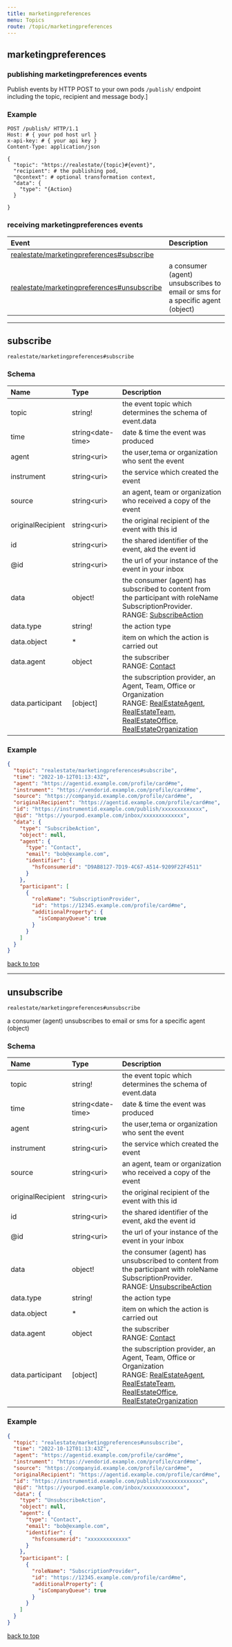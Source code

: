 ```yaml
---
title: marketingpreferences
menu: Topics
route: /topic/marketingpreferences
---
```


## marketingpreferences



### publishing marketingpreferences events
Publish events by HTTP POST to your own pods `/publish/` endpoint including the topic, recipient and message body.]



### Example
```http
POST /publish/ HTTP/1.1
Host: # { your pod host url }
x-api-key: # { your api key }
Content-Type: application/json

{
  "topic": "https://realestate/{topic}#{event}",
  "recipient": # the publishing pod,
  "@context": # optional transformation context,
  "data": {
    "type": "{Action}
  }

}
```


### receiving marketingpreferences events

| Event | Description |
| :---- | :---------- |
| [realestate/marketingpreferences#subscribe](#subscribe) |  |
| [realestate/marketingpreferences#unsubscribe](#unsubscribe) | a consumer (agent) unsubscribes to email or sms for a specific agent (object) |


---
## subscribe
```
realestate/marketingpreferences#subscribe
```





### Schema
| Name | Type | Description |
|:-----| :--- | :---------- |
| topic | string! | the event topic which determines the schema of event.data  |
| time | string&lt;date-time&gt;  | date & time the event was produced  |
| agent | string&lt;uri&gt;  | the user,tema or organization who sent the event  |
| instrument | string&lt;uri&gt;  | the service which created the event  |
| source | string&lt;uri&gt;  | an agent, team or organization who received a copy of the event  |
| originalRecipient | string&lt;uri&gt;  | the original recipient of the event with this id  |
| id | string&lt;uri&gt;  | the shared identifier of the event, akd the event id  |
| @id | string&lt;uri&gt;  | the url of your instance of the event in your inbox  |
| data | object! | the consumer (agent) has subscribed to content from the participant with roleName SubscriptionProvider. <br/>RANGE: [SubscribeAction](/types/SubscribeAction) |
| data.type | string! | the action type  |
| data.object | * | item on which the action is carried out  |
| data.agent | object | the subscriber <br/>RANGE: [Contact](/types/Contact) |
| data.participant | [object] | the subscription provider, an Agent, Team, Office or Organization <br/>RANGE: [RealEstateAgent](/types/RealEstateAgent), [RealEstateTeam](/types/RealEstateTeam), [RealEstateOffice](/types/RealEstateOffice), [RealEstateOrganization](/types/RealEstateOrganization) |

### Example
```json
{
  "topic": "realestate/marketingpreferences#subscribe",
  "time": "2022-10-12T01:13:43Z",
  "agent": "https://agentid.example.com/profile/card#me",
  "instrument": "https://vendorid.example.com/profile/card#me",
  "source": "https://companyid.example.com/profile/card#me",
  "originalRecipient": "https://agentid.example.com/profile/card#me",
  "id": "https://instrumentid.example.com/publish/xxxxxxxxxxxxx",
  "@id": "https://yourpod.example.com/inbox/xxxxxxxxxxxxx",
  "data": {
    "type": "SubscribeAction",
    "object": null,
    "agent": {
      "type": "Contact",
      "email": "bob@example.com",
      "identifier": {
        "hsfconsumerid": "D9AB8127-7D19-4C67-A514-9209F22F4511"
      }
    },
    "participant": [
      {
        "roleName": "SubscriptionProvider",
        "id": "https://12345.example.com/profile/card#me",
        "additionalProperty": {
          "isCompanyQueue": true
        }
      }
    ]
  }
}
```


[back to top](#)

---
## unsubscribe
```
realestate/marketingpreferences#unsubscribe
```

a consumer (agent) unsubscribes to email or sms for a specific agent (object)



### Schema
| Name | Type | Description |
|:-----| :--- | :---------- |
| topic | string! | the event topic which determines the schema of event.data  |
| time | string&lt;date-time&gt;  | date & time the event was produced  |
| agent | string&lt;uri&gt;  | the user,tema or organization who sent the event  |
| instrument | string&lt;uri&gt;  | the service which created the event  |
| source | string&lt;uri&gt;  | an agent, team or organization who received a copy of the event  |
| originalRecipient | string&lt;uri&gt;  | the original recipient of the event with this id  |
| id | string&lt;uri&gt;  | the shared identifier of the event, akd the event id  |
| @id | string&lt;uri&gt;  | the url of your instance of the event in your inbox  |
| data | object! | the consumer (agent) has unsubscribed to content from the participant with roleName SubscriptionProvider. <br/>RANGE: [UnsubscribeAction](/types/UnsubscribeAction) |
| data.type | string! | the action type  |
| data.object | * | item on which the action is carried out  |
| data.agent | object | the subscriber <br/>RANGE: [Contact](/types/Contact) |
| data.participant | [object] | the subscription provider, an Agent, Team, Office or Organization <br/>RANGE: [RealEstateAgent](/types/RealEstateAgent), [RealEstateTeam](/types/RealEstateTeam), [RealEstateOffice](/types/RealEstateOffice), [RealEstateOrganization](/types/RealEstateOrganization) |

### Example
```json
{
  "topic": "realestate/marketingpreferences#unsubscribe",
  "time": "2022-10-12T01:13:43Z",
  "agent": "https://agentid.example.com/profile/card#me",
  "instrument": "https://vendorid.example.com/profile/card#me",
  "source": "https://companyid.example.com/profile/card#me",
  "originalRecipient": "https://agentid.example.com/profile/card#me",
  "id": "https://instrumentid.example.com/publish/xxxxxxxxxxxxx",
  "@id": "https://yourpod.example.com/inbox/xxxxxxxxxxxxx",
  "data": {
    "type": "UnsubscribeAction",
    "object": null,
    "agent": {
      "type": "Contact",
      "email": "bob@example.com",
      "identifier": {
        "hsfconsumerid": "xxxxxxxxxxxxx"
      }
    },
    "participant": [
      {
        "roleName": "SubscriptionProvider",
        "id": "https://12345.example.com/profile/card#me",
        "additionalProperty": {
          "isCompanyQueue": true
        }
      }
    ]
  }
}
```


[back to top](#)

